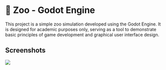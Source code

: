 # 🐒 Zoo - Godot Engine

This project is a simple zoo simulation developed using the Godot Engine. It is designed for academic purposes only, 
serving as a tool to demonstrate basic principles of game development and graphical user interface design.

## Screenshots

![](https://github.com/user-attachments/assets/da86e8b4-440d-4d28-9512-314c4762bd22)
